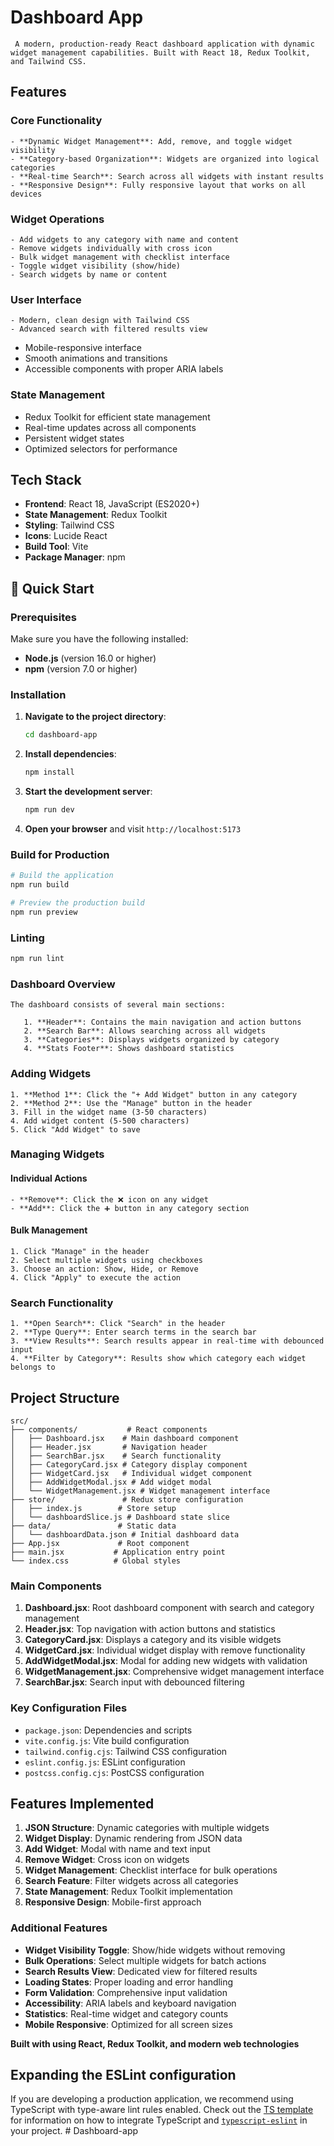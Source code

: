 #   Dashboard App

     A modern, production-ready React dashboard application with dynamic widget management capabilities. Built with React 18, Redux Toolkit, and Tailwind CSS.

## Features

### Core Functionality
    - **Dynamic Widget Management**: Add, remove, and toggle widget visibility
    - **Category-based Organization**: Widgets are organized into logical categories
    - **Real-time Search**: Search across all widgets with instant results
    - **Responsive Design**: Fully responsive layout that works on all devices

### Widget Operations
    - Add widgets to any category with name and content
    - Remove widgets individually with cross icon
    - Bulk widget management with checklist interface
    - Toggle widget visibility (show/hide)
    - Search widgets by name or content

### User Interface
    - Modern, clean design with Tailwind CSS
    - Advanced search with filtered results view
- Mobile-responsive interface
- Smooth animations and transitions
- Accessible components with proper ARIA labels

### State Management
- Redux Toolkit for efficient state management
- Real-time updates across all components
- Persistent widget states
- Optimized selectors for performance

##  Tech Stack

- **Frontend**: React 18, JavaScript (ES2020+)
- **State Management**: Redux Toolkit
- **Styling**: Tailwind CSS
- **Icons**: Lucide React
- **Build Tool**: Vite
- **Package Manager**: npm

## 🏁 Quick Start

### Prerequisites

Make sure you have the following installed:
- **Node.js** (version 16.0 or higher)
- **npm** (version 7.0 or higher)

### Installation

1. **Navigate to the project directory**:
   ```bash
   cd dashboard-app
   ```

2. **Install dependencies**:
   ```bash
   npm install
   ```

3. **Start the development server**:
   ```bash
   npm run dev
   ```

4. **Open your browser** and visit `http://localhost:5173`

### Build for Production

```bash
# Build the application
npm run build

# Preview the production build
npm run preview
```

### Linting

```bash
npm run lint
```


### Dashboard Overview

    The dashboard consists of several main sections:

       1. **Header**: Contains the main navigation and action buttons
       2. **Search Bar**: Allows searching across all widgets
       3. **Categories**: Displays widgets organized by category
       4. **Stats Footer**: Shows dashboard statistics

### Adding Widgets

    1. **Method 1**: Click the "+ Add Widget" button in any category
    2. **Method 2**: Use the "Manage" button in the header
    3. Fill in the widget name (3-50 characters)
    4. Add widget content (5-500 characters)
    5. Click "Add Widget" to save

### Managing Widgets

#### Individual Actions
    - **Remove**: Click the ❌ icon on any widget
    - **Add**: Click the ➕ button in any category section

#### Bulk Management
    1. Click "Manage" in the header
    2. Select multiple widgets using checkboxes
    3. Choose an action: Show, Hide, or Remove
    4. Click "Apply" to execute the action

### Search Functionality

    1. **Open Search**: Click "Search" in the header
    2. **Type Query**: Enter search terms in the search bar
    3. **View Results**: Search results appear in real-time with debounced input
    4. **Filter by Category**: Results show which category each widget belongs to

## Project Structure

```
src/
├── components/           # React components
│   ├── Dashboard.jsx    # Main dashboard component
│   ├── Header.jsx       # Navigation header
│   ├── SearchBar.jsx    # Search functionality
│   ├── CategoryCard.jsx # Category display component
│   ├── WidgetCard.jsx   # Individual widget component
│   ├── AddWidgetModal.jsx # Add widget modal
│   └── WidgetManagement.jsx # Widget management interface
├── store/               # Redux store configuration
│   ├── index.js        # Store setup
│   └── dashboardSlice.js # Dashboard state slice
├── data/               # Static data
│   └── dashboardData.json # Initial dashboard data
├── App.jsx             # Root component
├── main.jsx           # Application entry point
└── index.css          # Global styles
```



### Main Components

1. **Dashboard.jsx**: Root dashboard component with search and category management
2. **Header.jsx**: Top navigation with action buttons and statistics
3. **CategoryCard.jsx**: Displays a category and its visible widgets
4. **WidgetCard.jsx**: Individual widget display with remove functionality
5. **AddWidgetModal.jsx**: Modal for adding new widgets with validation
6. **WidgetManagement.jsx**: Comprehensive widget management interface
7. **SearchBar.jsx**: Search input with debounced filtering


### Key Configuration Files

- `package.json`: Dependencies and scripts
- `vite.config.js`: Vite build configuration
- `tailwind.config.cjs`: Tailwind CSS configuration
- `eslint.config.js`: ESLint configuration
- `postcss.config.cjs`: PostCSS configuration





##  Features Implemented

1. **JSON Structure**: Dynamic categories with multiple widgets 
2. **Widget Display**: Dynamic rendering from JSON data 
3. **Add Widget**: Modal with name and text input 
4. **Remove Widget**: Cross icon on widgets 
5. **Widget Management**: Checklist interface for bulk operations 
6. **Search Feature**: Filter widgets across all categories 
7. **State Management**: Redux Toolkit implementation 
8. **Responsive Design**: Mobile-first approach 

###  Additional Features

- **Widget Visibility Toggle**: Show/hide widgets without removing
- **Bulk Operations**: Select multiple widgets for batch actions
- **Search Results View**: Dedicated view for filtered results
- **Loading States**: Proper loading and error handling
- **Form Validation**: Comprehensive input validation
- **Accessibility**: ARIA labels and keyboard navigation
- **Statistics**: Real-time widget and category counts
- **Mobile Responsive**: Optimized for all screen sizes





**Built with using React, Redux Toolkit, and modern web technologies**

## Expanding the ESLint configuration

If you are developing a production application, we recommend using TypeScript with type-aware lint rules enabled. Check out the [TS template](https://github.com/vitejs/vite/tree/main/packages/create-vite/template-react-ts) for information on how to integrate TypeScript and [`typescript-eslint`](https://typescript-eslint.io) in your project.
#   D a s h b o a r d - a p p 
 
 
